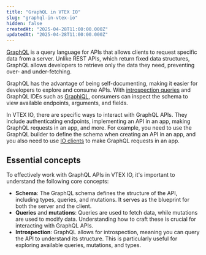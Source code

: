 ```yaml
---
title: "GraphQL in VTEX IO"
slug: "graphql-in-vtex-io"
hidden: false
createdAt: "2025-04-28T11:00:00.000Z"
updatedAt: "2025-04-28T11:00:00.000Z"
---
```

[GraphQL](https://graphql.org/) is a query language for APIs that allows clients to request specific data from a server. Unlike REST APIs, which return fixed data structures, GraphQL allows developers to retrieve only the data they need, preventing over- and under-fetching.

GraphQL has the advantage of being self-documenting, making it easier for developers to explore and consume APIs. With [introspection queries](https://graphql.org/learn/introspection/) and GraphQL IDEs such as [GraphiQL](https://github.com/graphql/graphiql), consumers can inspect the schema to view available endpoints, arguments, and fields.

In VTEX IO, there are specific ways to interact with GraphQL APIs. They include authenticating endpoints, implementing an API in an app, making GraphQL requests in an app, and more. For example, you need to use the GraphQL builder to define the schema when creating an API in an app, and you also need to use [IO clients](https://developers.vtex.com/docs/guides/vtex-io-documentation-clients) to make GraphQL requests in an app.

## Essential concepts

To effectively work with GraphQL APIs in VTEX IO, it's important to understand the following core concepts:

- **Schema**: The GraphQL schema defines the structure of the API, including types, queries, and mutations. It serves as the blueprint for both the server and the client.
- **Queries** and **mutations**: Queries are used to fetch data, while mutations are used to modify data. Understanding how to craft these is crucial for interacting with GraphQL APIs.
- **Introspection**: GraphQL allows for introspection, meaning you can query the API to understand its structure. This is particularly useful for exploring available queries, mutations, and types.
